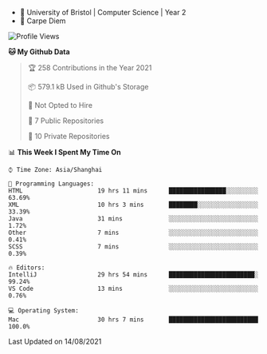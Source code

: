 - :school: University of Bristol | Computer Science | Year 2
- :musical_keyboard: Carpe Diem

<!--START_SECTION:waka-->
![Profile Views](http://img.shields.io/badge/Profile%20Views-20-blue)

**🐱 My Github Data** 

> 🏆 258 Contributions in the Year 2021
 > 
> 📦 579.1 kB Used in Github's Storage 
 > 
> 🚫 Not Opted to Hire
 > 
> 📜 7 Public Repositories 
 > 
> 🔑 10 Private Repositories  
 > 
📊 **This Week I Spent My Time On** 

```text
⌚︎ Time Zone: Asia/Shanghai

💬 Programming Languages: 
HTML                     19 hrs 11 mins      ████████████████░░░░░░░░░   63.69% 
XML                      10 hrs 3 mins       ████████░░░░░░░░░░░░░░░░░   33.39% 
Java                     31 mins             ░░░░░░░░░░░░░░░░░░░░░░░░░   1.72% 
Other                    7 mins              ░░░░░░░░░░░░░░░░░░░░░░░░░   0.41% 
SCSS                     7 mins              ░░░░░░░░░░░░░░░░░░░░░░░░░   0.39%

🔥 Editors: 
IntelliJ                 29 hrs 54 mins      ████████████████████████░   99.24% 
VS Code                  13 mins             ░░░░░░░░░░░░░░░░░░░░░░░░░   0.76%

💻 Operating System: 
Mac                      30 hrs 7 mins       █████████████████████████   100.0%

```


 Last Updated on 14/08/2021
<!--END_SECTION:waka-->
